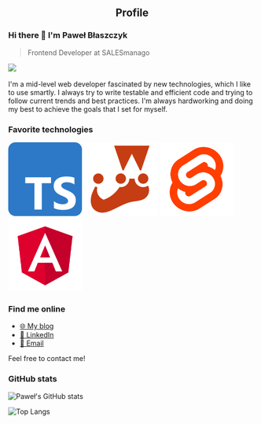 <h2 align="center">
Profile
</h2>

### Hi there 👋 I'm Paweł Błaszczyk

> Frontend Developer at SALESmanago

![](https://komarev.com/ghpvc/?username=pawelblaszczyk5&color=blueviolet)

I'm a mid-level web developer fascinated by new technologies, which I like to use smartly. I always try to write testable and efficient code and trying to follow current trends and best practices. I'm always hardworking and doing my best to achieve the goals that I set for myself.

### Favorite technologies

![Typescript](assets/typescript.png) ![Jest](assets/jest.png) ![Svelte](assets/svelte.png) ![Angular](assets/angular.png)

### Find me online

- [ 🌐 My blog](https://pawel-blaszczyk-blog.netlify.app/ " 🌐 My blog")
- [ 💼 LinkedIn](https://www.linkedin.com/in/pawel-blaszczyk/ " 💼 LinkedIn")
- [📧 Email](mailto:pawelblasczyk@wir.pl "📧 Email")

Feel free to contact me!

### GitHub stats

![Paweł's GitHub stats](https://github-readme-stats.vercel.app/api?username=pawelblaszczyk5&theme=cobalt)

![Top Langs](https://github-readme-stats.vercel.app/api/top-langs/?username=pawelblaszczyk5&layout=compact&theme=cobalt)
